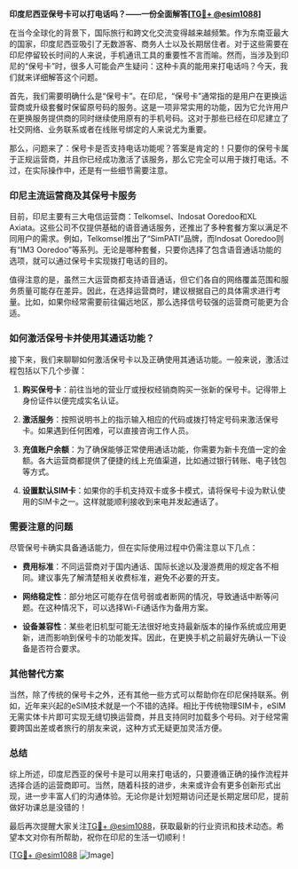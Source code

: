 **印度尼西亚保号卡可以打电话吗？——一份全面解答[[TG💪+ @esim1088](https://t.me/s/esim1088)]**

在当今全球化的背景下，国际旅行和跨文化交流变得越来越频繁。作为东南亚最大的国家，印度尼西亚吸引了无数游客、商务人士以及长期居住者。对于这些需要在印尼停留较长时间的人来说，手机通讯工具的重要性不言而喻。然而，当涉及到印尼的“保号卡”时，很多人可能会产生疑问：这种卡真的能用来打电话吗？今天，我们就来详细解答这个问题。

首先，我们需要明确什么是“保号卡”。在印尼，“保号卡”通常指的是用户在更换运营商或升级套餐时保留原号码的服务。这是一项非常实用的功能，因为它允许用户在更换服务提供商的同时继续使用原有的手机号码。这对于那些已经在印尼建立了社交网络、业务联系或者在线账号绑定的人来说尤为重要。

那么，问题来了：保号卡是否支持电话功能呢？答案是肯定的！只要你的保号卡属于正规运营商，并且你已经成功激活了该服务，那么它完全可以用于拨打电话。不过，在实际操作中，还是有一些细节需要注意。

### 印尼主流运营商及其保号卡服务

目前，印尼主要有三大电信运营商：Telkomsel、Indosat Ooredoo和XL Axiata。这些公司不仅提供基础的语音通话服务，还推出了多种套餐方案以满足不同用户的需求。例如，Telkomsel推出了“SimPATI”品牌，而Indosat Ooredoo则有“IM3 Ooredoo”等系列。无论是哪种套餐，只要你选择了包含语音通话功能的选项，就可以通过保号卡实现拨打电话的目的。

值得注意的是，虽然三大运营商都支持语音通话，但它们各自的网络覆盖范围和服务质量可能存在差异。因此，在选择运营商时，建议根据自己的具体需求进行考量。比如，如果你经常需要前往偏远地区，那么选择信号较强的运营商可能更为合适。

### 如何激活保号卡并使用其通话功能？

接下来，我们来聊聊如何激活保号卡以及正确使用其通话功能。一般来说，激活过程包括以下几个步骤：

1. **购买保号卡**：前往当地的营业厅或授权经销商购买一张新的保号卡。记得带上身份证件以便完成实名认证。
   
2. **激活服务**：按照说明书上的指示输入相应的代码或拨打特定号码来激活保号卡。如果遇到任何困难，可以直接咨询工作人员。

3. **充值账户余额**：为了确保能够正常使用通话功能，你需要为新卡充值一定的金额。各大运营商都提供了便捷的线上充值渠道，比如通过银行转账、电子钱包等方式。

4. **设置默认SIM卡**：如果你的手机支持双卡或多卡模式，请将保号卡设为默认使用的SIM卡之一。这样就能顺利接收到来电并发起通话了。

### 需要注意的问题

尽管保号卡确实具备通话能力，但在实际使用过程中仍需注意以下几点：

- **费用标准**：不同运营商对于国内通话、国际长途以及漫游费用的规定各不相同。建议事先了解清楚相关收费标准，避免不必要的开支。
  
- **网络稳定性**：部分地区可能存在信号弱或者断网的情况，导致通话中断等问题。在这种情况下，可以选择Wi-Fi通话作为备用方案。

- **设备兼容性**：某些老旧机型可能无法很好地支持最新版本的操作系统或应用更新，进而影响到保号卡的功能发挥。因此，在更换手机之前最好先确认一下设备是否符合要求。

### 其他替代方案

当然，除了传统的保号卡之外，还有其他一些方式可以帮助你在印尼保持联系。例如，近年来兴起的eSIM技术就是一个不错的选择。相比于传统物理SIM卡，eSIM无需实体卡片即可实现无缝切换运营商，并且支持同时加载多个号码。对于经常需要跨国出差或者旅行的朋友来说，这种方式无疑更加灵活方便。

### 总结

综上所述，印度尼西亚的保号卡是可以用来打电话的，只要遵循正确的操作流程并选择合适的运营商即可。当然，随着科技的进步，未来或许会有更多创新形式出现，进一步丰富人们的沟通体验。无论你是计划短期访问还是长期定居印尼，提前做好功课总是没错的！

最后再次提醒大家关注[TG💪+ @esim1088](https://t.me/s/esim1088)，获取最新的行业资讯和技术动态。希望本文对你有所帮助，祝你在印尼的生活一切顺利！

[[TG💪+ @esim1088](https://t.me/s/esim1088) ![Image](https://i.postimg.cc/4NQfJmqS/Snipaste-2025-05-13-00-14-12.png)]